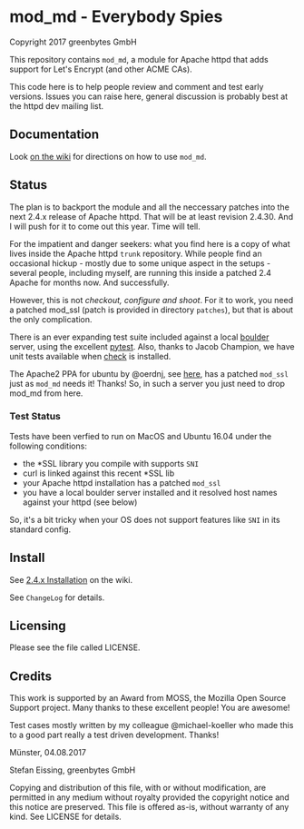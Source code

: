 
# mod_md - Everybody Spies

Copyright 2017 greenbytes GmbH

This repository contains `mod_md`, a module for Apache httpd that adds support for Let's Encrypt (and other ACME CAs). 

This code here is to help people review and comment and test early versions. Issues you can raise here, general discussion is probably best at the httpd dev mailing list.

## Documentation

Look [on the wiki](https://github.com/icing/mod_md/wiki) for directions on how to use ```mod_md```.

## Status

The plan is to backport the module and all the neccessary patches into the next 2.4.x release of Apache httpd. That
will be at least revision 2.4.30. And I will push for it to come out this year. Time will tell.

For the impatient and danger seekers: what you find here is a copy of what lives inside the Apache httpd ```trunk``` repository. While people find an occasional
hickup - mostly due to some unique aspect in the setups - several people, including myself, are running this inside a patched
2.4 Apache for months now. And successfully.  

However, this is not _checkout, configure and shoot_. For it to work, you need a patched mod_ssl (patch is provided in directory ```patches```), but that is about the only complication.

 There is an ever expanding test suite included against a local [boulder](https://github.com/letsencrypt/boulder) server, using the excellent [pytest](https://docs.pytest.org/en/latest/). Also, thanks to Jacob Champion, we have unit tests available when [check](https://libcheck.github.io/check/) is installed.

The Apache2 PPA for ubuntu by @oerdnj, see [here](https://launchpad.net/~ondrej/+archive/ubuntu/apache2/+packages), has a patched ```mod_ssl``` just as ```mod_md``` needs it! Thanks! So, in such a server you just need to drop mod_md from here.

### Test Status

Tests have been verfied to run on MacOS and Ubuntu 16.04 under the following conditions:

 * the *SSL library you compile with supports ```SNI``` 
 * curl is linked against this recent *SSL lib
 * your Apache httpd installation has a patched ```mod_ssl```
 * you have a local boulder server installed and it resolved host names against your httpd (see below)

So, it's a bit tricky when your OS does not support features like ```SNI``` in its standard config.

## Install

See [2.4.x Installation](https://github.com/icing/mod_md/wiki/2.4.x-Installation) on the wiki.

See ```ChangeLog``` for details.

## Licensing

Please see the file called LICENSE.


## Credits

This work is supported by an Award from MOSS, the Mozilla Open Source Support project. Many thanks to these excellent people! You are awesome!

Test cases mostly written by my colleague @michael-koeller who made this to a good part really a test driven development. Thanks!

Münster, 04.08.2017

Stefan Eissing, greenbytes GmbH

Copying and distribution of this file, with or without modification,
are permitted in any medium without royalty provided the copyright
notice and this notice are preserved.  This file is offered as-is,
without warranty of any kind. See LICENSE for details.


